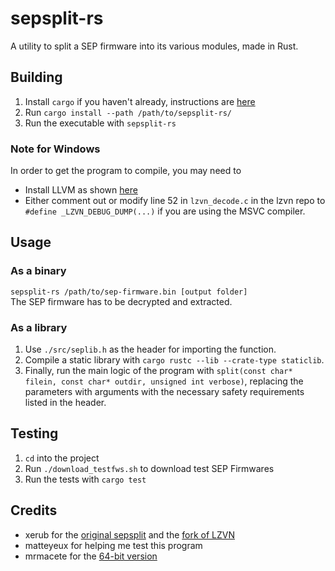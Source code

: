 # sepsplit-rs
A utility to split a SEP firmware into its various modules, made in Rust.

## Building
1. Install `cargo` if you haven't already, instructions are [here](https://doc.rust-lang.org/cargo/getting-started/installation.html)
2. Run `cargo install --path /path/to/sepsplit-rs/`
3. Run the executable with `sepsplit-rs`

### Note for Windows
In order to get the program to compile, you may need to 
* Install LLVM as shown [here](https://rust-lang.github.io/rust-bindgen/requirements.html#windows)
* Either comment out or modify line 52 in `lzvn_decode.c` in the lzvn repo to `#define _LZVN_DEBUG_DUMP(...)` if you are using the MSVC compiler.

## Usage
### As a binary
`sepsplit-rs /path/to/sep-firmware.bin [output folder]`<br />
The SEP firmware has to be decrypted and extracted.

### As a library
1. Use `./src/seplib.h` as the header for importing the function. <br />
2. Compile a static library with `cargo rustc --lib --crate-type staticlib`.<br />
3. Finally, run the main logic of the program with `split(const char* filein, const char* outdir, unsigned int verbose)`, replacing the parameters with arguments with the necessary safety requirements listed in the header.

## Testing
1. `cd` into the project
2. Run `./download_testfws.sh` to download test SEP Firmwares
3. Run the tests with `cargo test`

## Credits
- xerub for the [original sepsplit](https://gist.github.com/xerub/0161aacd7258d31c6a27584f90fa2e8c) and the [fork of LZVN](https://github.com/xerub/LZVN)
- matteyeux for helping me test this program
- mrmacete for the [64-bit version](https://github.com/matteyeux/sepsplit/commit/abea72789e82f07d73fe4892cf96b4b8b44802dc)
